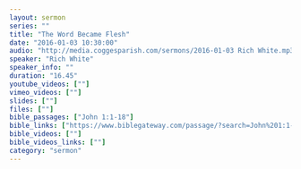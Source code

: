 ```yaml
---
layout: sermon
series: ""
title: "The Word Became Flesh"
date: "2016-01-03 10:30:00"
audio: "http://media.coggesparish.com/sermons/2016-01-03 Rich White.mp3"
speaker: "Rich White"
speaker_info: ""
duration: "16.45"
youtube_videos: [""]
vimeo_videos: [""]
slides: [""]
files: [""]
bible_passages: ["John 1:1-18"]
bible_links: ["https://www.biblegateway.com/passage/?search=John%201:1-18"]
bible_videos: [""]
bible_videos_links: [""]
category: "sermon"
---
```

